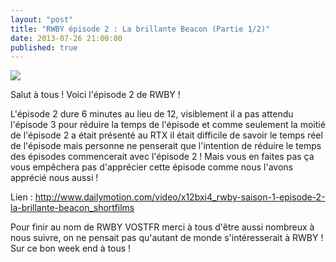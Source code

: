 ```yaml
---
layout: "post"
title: "RWBY épisode 2 : La brillante Beacon (Partie 1/2)"
date: 2013-07-26 21:00:00
published: true
---
```

![](https://images.wikia.com/rwby/images/d/de/RWBY2_001774.png)

Salut à tous ! Voici l'épisode 2 de RWBY !

L'épisode 2 dure 6 minutes au lieu de 12, visiblement il a pas attendu l'épisode 3 pour réduire la temps de l'épisode et comme seulement la moitié de l'épisode 2 a était présenté au RTX il était difficile de savoir le temps réel de l'épisode mais personne ne penserait que l'intention de réduire le temps des épisodes commencerait avec l'épisode 2 ! Mais vous en faites pas ça vous empêchera pas d'apprécier cette épisode comme nous l'avons apprécié nous aussi !

Lien : <http://www.dailymotion.com/video/x12bxi4_rwby-saison-1-episode-2-la-brillante-beacon_shortfilms>

Pour finir au nom de RWBY VOSTFR merci à tous d'être aussi nombreux à nous suivre, on ne pensait pas qu'autant de monde s'intéresserait à RWBY ! Sur ce bon week end à tous !
